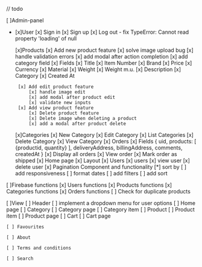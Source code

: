 // todo 

[ ]Admin-panel

 * [x]User
        [x] Sign in
        [x] Sign up
        [x] Log out - fix TypeError: Cannot read property 'loading' of null

    [x]Products
        [x] Add new product feature 
            [x] solve image upload bug
            [x] handle validation errors
            [x] add modal after action completion
            [x] add category field
                [x] Fields
                    [x] Title
                    [x] Item Number
                    [x] Brand
                    [x] Price
                    [x] Currency
                    [x] Material
                    [x] Weight
                    [x] Weight m.u.
                    [x] Description
                    [x] Category
                    [x] Created At
   
        [x] Add edit product feature
            [x] handle image edit
            [x] add modal after product edit
            [x] validate new inputs
        [x] Add view product feature
            [x] Delete product feature
            [x] Delete image when deleting a product
            [x] add a modal after product delete

    [x]Categories 
        [x] New Category
        [x] Edit Category
        [x] List Categories
        [x] Delete Category
        [x] View Category
    [x] Orders
        [x] Fields 
            {
                uid, 
                products: [
                    {productid, quantity}
                ],
                deliveryAddress, 
                billingAddress,
                comments,
                createdAt
            }
        [x] Display all orders
        [x] View order
        [x] Mark order as shipped
    [x] Home page 
        [x] Layout
    [x] Users
        [x] users
        [x] view user
        [x] delete user
    [x] Pagination Component and functionality
    [*] sort by 
    [ ] add responsiveness
    [ ] format dates 
    [ ] add filters 
    [ ] add sort

[ ]Firebase functions
    [x] Users functions
    [x] Products functions
    [x] Categories functions
    [x] Orders functions
    [ ] Check for duplicate products

[ ]View 
    [ ] Header
        [ ] implement a dropdown menu for user options
    [ ] Home page
    [ ] Category
        [ ] Category page 
        [ ] Category item
    [ ] Product 
        [ ] Product item 
        [ ] Product page 
    [ ] Cart
        [ ] Cart page
    
    [ ] Favourites 

    [ ] About 

    [ ] Terms and conditions

    [ ] Search 